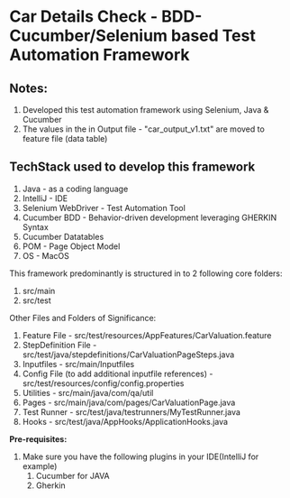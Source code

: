 # Car Details Check - BDD-Cucumber/Selenium based Test Automation Framework

## Notes:

1. Developed this test automation framework using Selenium, Java & Cucumber
2. The values in the in Output file - "car_output_v1.txt" are moved to feature file (data table)

## TechStack used to develop this framework
1. Java - as a coding language
2. IntelliJ - IDE
3. Selenium WebDriver - Test Automation Tool
4. Cucumber BDD - Behavior-driven development leveraging GHERKIN Syntax
5. Cucumber Datatables
6. POM - Page Object Model
7. OS - MacOS


This framework predominantly is structured in to 2 following core folders:

1. src/main
2. src/test

Other Files and Folders of Significance:

1. Feature File - src/test/resources/AppFeatures/CarValuation.feature
2. StepDefinition File - src/test/java/stepdefinitions/CarValuationPageSteps.java
3. Inputfiles - src/main/Inputfiles
4. Config File (to add additional inputfile references) - src/test/resources/config/config.properties
5. Utilities - src/main/java/com/qa/util
6. Pages - src/main/java/com/pages/CarValuationPage.java
7. Test Runner - src/test/java/testrunners/MyTestRunner.java
8. Hooks - src/test/java/AppHooks/ApplicationHooks.java


**Pre-requisites:**
1. Make sure you have the following plugins in your IDE(IntelliJ for example)
   1. Cucumber for JAVA
   2. Gherkin



